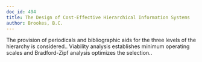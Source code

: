```yaml
---
doc_id: 494
title: The Design of Cost-Effective Hierarchical Information Systems
author: Brookes, B.C.
---
```


The provision of periodicals and bibliographic aids for the three levels of 
the hierarchy is considered.. Viability analysis establishes minimum operating 
scales and Bradford-Zipf analysis optimizes the selection..